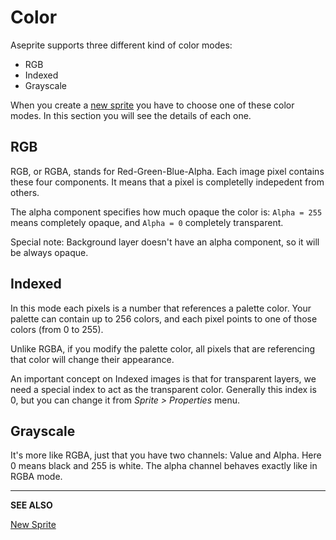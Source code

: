 # Color

Aseprite supports three different kind of color modes:

* RGB
* Indexed
* Grayscale

When you create a [new sprite](new-sprite.md) you have to choose one of these color
modes. In this section you will see the details of each one.

## RGB

RGB, or RGBA, stands for Red-Green-Blue-Alpha. Each image pixel
contains these four components. It means that a pixel is completelly
indepedent from others.

The alpha component specifies how much opaque the color is:
`Alpha = 255` means completely opaque, and `Alpha = 0` completely
transparent.

Special note: Background layer doesn't have an alpha component, so
it will be always opaque.

## Indexed

In this mode each pixels is a number that references a palette
color. Your palette can contain up to 256 colors, and each pixel
points to one of those colors (from 0 to 255).

Unlike RGBA, if you modify the palette color, all pixels that are
referencing that color will change their appearance.

An important concept on Indexed images is that for transparent layers,
we need a special index to act as the transparent color.
Generally this index is 0, but you can change it
from *Sprite > Properties* menu.

## Grayscale

It's more like RGBA, just that you have two channels: Value and Alpha.
Here 0 means black and 255 is white. The alpha channel behaves exactly
like in RGBA mode.

---

**SEE ALSO**

[New Sprite](new-sprite.md)
